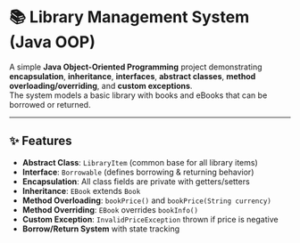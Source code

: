 # 📚 Library Management System (Java OOP)

A simple **Java Object-Oriented Programming** project demonstrating **encapsulation**, **inheritance**, **interfaces**, **abstract classes**, **method overloading/overriding**, and **custom exceptions**.  
The system models a basic library with books and eBooks that can be borrowed or returned.

---

## ✨ Features
- **Abstract Class**: `LibraryItem` (common base for all library items)
- **Interface**: `Borrowable` (defines borrowing & returning behavior)
- **Encapsulation**: All class fields are private with getters/setters
- **Inheritance**: `EBook` extends `Book`
- **Method Overloading**: `bookPrice()` and `bookPrice(String currency)`
- **Method Overriding**: `EBook` overrides `bookInfo()`
- **Custom Exception**: `InvalidPriceException` thrown if price is negative
- **Borrow/Return System** with state tracking



